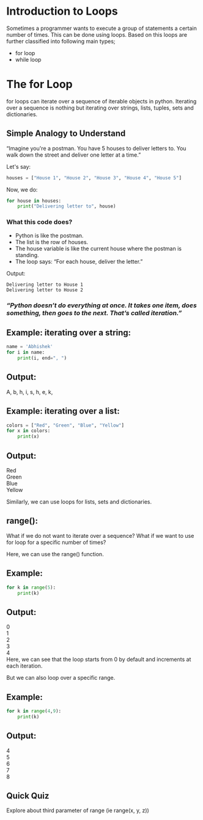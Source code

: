 # Introduction to Loops
Sometimes a programmer wants to execute a group of statements a certain number of times. This can be done using loops. Based on this loops are further classified into following main types; 
- for loop
- while loop 
# The for Loop
for loops can iterate over a sequence of iterable objects in python. Iterating over a sequence is nothing but iterating over strings, lists, tuples, sets and dictionaries.

## Simple Analogy to Understand
“Imagine you're a postman. You have 5 houses to deliver letters to. You walk down the street and deliver one letter at a time.”

Let's say:
```python
houses = ["House 1", "House 2", "House 3", "House 4", "House 5"]
```

Now, we do:
```python
for house in houses:
    print("Delivering letter to", house)
```
### What this code does?
- Python is like the postman.
- The list is the row of houses.
- The house variable is like the current house where the postman is standing.
- The loop says: “For each house, deliver the letter.”

Output:
```
Delivering letter to House 1
Delivering letter to House 2
```

### *“Python doesn’t do everything at once. It takes one item, does something, then goes to the next. That’s called iteration.”*

## Example: iterating over a string:

```python 
name = 'Abhishek'
for i in name:
    print(i, end=", ")
```
## Output:

A, b, h, i, s, h, e, k,
 

## Example: iterating over a list:

``` python 
colors = ["Red", "Green", "Blue", "Yellow"]
for x in colors:
    print(x)
```
## Output:

Red\
Green\
Blue\
Yellow

Similarly, we can use loops for lists, sets and dictionaries.
## range():
What if we do not want to iterate over a sequence? What if we want to use for loop for a specific number of times?

Here, we can use the range() function.

## Example:
```python
for k in range(5):
    print(k)
```
## Output:

0\
1\
2\
3\
4\
Here, we can see that the loop starts from 0 by default and increments at each iteration.

 

But we can also loop over a specific range.

## Example:
```python
for k in range(4,9):
    print(k)
```
## Output:

4\
5\
6\
7\
8

## Quick Quiz
Explore about third parameter of range (ie range(x, y, z))
